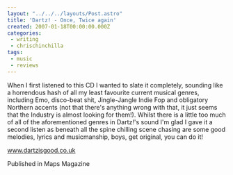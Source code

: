 ```yaml
---
layout: "../../../layouts/Post.astro"
title: 'Dartz! - Once, Twice again'
created: 2007-01-18T00:00:00.000Z
categories:
 - writing
 - chrischinchilla
tags: 
 - music 
 - reviews
---
```


When I first listened to this CD I wanted to slate it completely, sounding like a horrendous hash of all my least favourite current musical genres, including Emo, disco-beat shit, Jingle-Jangle Indie Fop and obligatory Northern accents (not that there's anything wrong with that, it just seems that the Industry is almost looking for them!). Whilst there is a little too much of all of the aforementioned genres in Dartz!'s sound I'm glad I gave it a second listen as beneath all the spine chilling scene chasing are some good melodies, lyrics and musicmanship, boys, get original, you can do it!

<a href='https://www.dartzisgood.co.uk' target='_blank'>www.dartzisgood.co.uk</a>

Published in Maps Magazine
